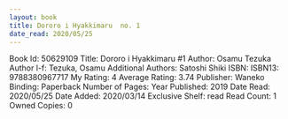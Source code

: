 ```yaml
---
layout: book
title: Dororo i Hyakkimaru  no. 1
date_read: 2020/05/25
---
```


Book Id: 50629109
Title: Dororo i Hyakkimaru #1
Author: Osamu Tezuka
Author l-f: Tezuka, Osamu
Additional Authors: Satoshi Shiki
ISBN: 
ISBN13: 9788380967717
My Rating: 4
Average Rating: 3.74
Publisher: Waneko
Binding: Paperback
Number of Pages: 
Year Published: 2019
Date Read: 2020/05/25
Date Added: 2020/03/14
Exclusive Shelf: read
Read Count: 1
Owned Copies: 0

